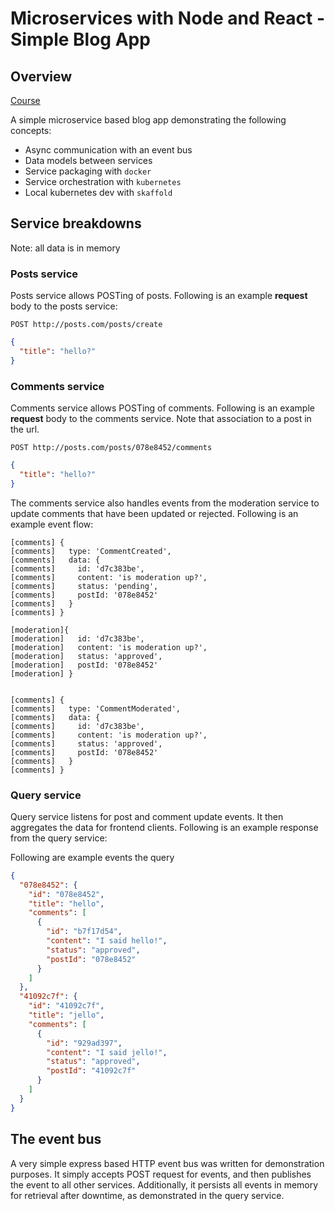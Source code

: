# Microservices with Node and React - Simple Blog App

## Overview

[Course](https://www.udemy.com/course/microservices-with-node-js-and-react/)

A simple microservice based blog app demonstrating the following concepts:

- Async communication with an event bus
- Data models between services
- Service packaging with `docker`
- Service orchestration with `kubernetes`
- Local kubernetes dev with `skaffold`

## Service breakdowns

Note: all data is in memory

### Posts service

Posts service allows POSTing of posts. Following is an example **request** body to the posts service:

`POST http://posts.com/posts/create`

```json
{
  "title": "hello?"
}
```

### Comments service

Comments service allows POSTing of comments. Following is an example **request** body to the comments service. Note that association to a post in the url.

`POST http://posts.com/posts/078e8452/comments`

```json
{
  "title": "hello?"
}
```

The comments service also handles events from the moderation service to update comments that have been updated or rejected. Following is an example event flow:

```text
[comments] {
[comments]   type: 'CommentCreated',
[comments]   data: {
[comments]     id: 'd7c383be',
[comments]     content: 'is moderation up?',
[comments]     status: 'pending',
[comments]     postId: '078e8452'
[comments]   }
[comments] }

[moderation]{
[moderation]   id: 'd7c383be',
[moderation]   content: 'is moderation up?',
[moderation]   status: 'approved',
[moderation]   postId: '078e8452'
[moderation] }


[comments] {
[comments]   type: 'CommentModerated',
[comments]   data: {
[comments]     id: 'd7c383be',
[comments]     content: 'is moderation up?',
[comments]     status: 'approved',
[comments]     postId: '078e8452'
[comments]   }
[comments] }
```

### Query service

Query service listens for post and comment update events. It then aggregates the data for frontend clients. Following is an example response from the query service:

Following are example events the query

```json
{
  "078e8452": {
    "id": "078e8452",
    "title": "hello",
    "comments": [
      {
        "id": "b7f17d54",
        "content": "I said hello!",
        "status": "approved",
        "postId": "078e8452"
      }
    ]
  },
  "41092c7f": {
    "id": "41092c7f",
    "title": "jello",
    "comments": [
      {
        "id": "929ad397",
        "content": "I said jello!",
        "status": "approved",
        "postId": "41092c7f"
      }
    ]
  }
}
```

## The event bus

A very simple express based HTTP event bus was written for demonstration purposes. It simply accepts POST request for events, and then publishes the event to all other services. Additionally, it persists all events in memory for retrieval after downtime, as demonstrated in the query service.
